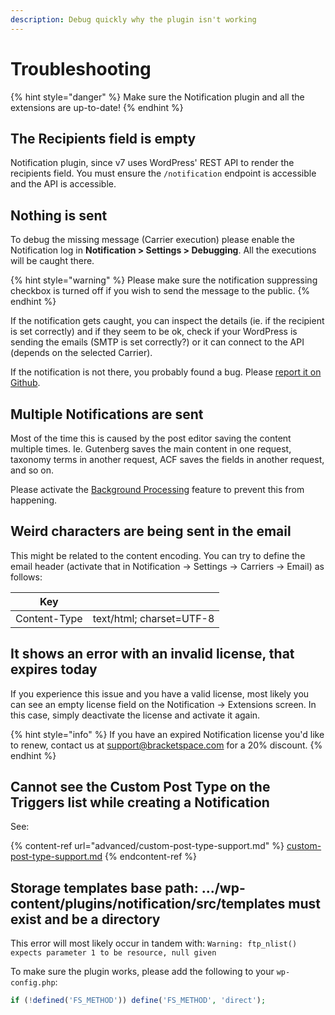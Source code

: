 ```yaml
---
description: Debug quickly why the plugin isn't working
---
```


# Troubleshooting

{% hint style="danger" %}
Make sure the Notification plugin and all the extensions are up-to-date!
{% endhint %}

## The Recipients field is empty

Notification plugin, since v7 uses WordPress' REST API to render the recipients field. You must ensure the `/notification` endpoint is accessible and the API is accessible. &#x20;

## Nothing is sent

To debug the missing message (Carrier execution) please enable the Notification log in **Notification > Settings > Debugging**. All the executions will be caught there.

{% hint style="warning" %}
Please make sure the notification suppressing checkbox is turned off if you wish to send the message to the public.&#x20;
{% endhint %}

If the notification gets caught, you can inspect the details (ie. if the recipient is set correctly) and if they seem to be ok, check if your WordPress is sending the emails (SMTP is set correctly?) or it can connect to the API (depends on the selected Carrier).

If the notification is not there, you probably found a bug. Please [report it on Github](https://github.com/BracketSpace/Notification/issues/new?assignees=\&labels=bug\&template=bug-report.md\&title=).

## Multiple Notifications are sent

Most of the time this is caused by the post editor saving the content multiple times. Ie. Gutenberg saves the main content in one request, taxonomy terms in another request, ACF saves the fields in another request, and so on.

Please activate the [Background Processing](advanced/background-processing.md) feature to prevent this from happening.

## Weird characters are being sent in the email

This might be related to the content encoding. You can try to define the email header (activate that in Notification -> Settings -> Carriers -> Email) as follows:

| Key          |                          |
| ------------ | ------------------------ |
| Content-Type | text/html; charset=UTF-8 |

## It shows an error with an invalid license, that expires today

If you experience this issue and you have a valid license, most likely you can see an empty license field on the Notification -> Extensions screen. In this case, simply deactivate the license and activate it again.

{% hint style="info" %}
If you have an expired Notification license you'd like to renew, contact us at support@bracketspace.com for a 20% discount.
{% endhint %}

## Cannot see the Custom Post Type on the Triggers list while creating a Notification

See:

{% content-ref url="advanced/custom-post-type-support.md" %}
[custom-post-type-support.md](advanced/custom-post-type-support.md)
{% endcontent-ref %}

## Storage templates base path: .../wp-content/plugins/notification/src/templates must exist and be a directory

This error will most likely occur in tandem with: `Warning: ftp_nlist() expects parameter 1 to be resource, null given`

To make sure the plugin works, please add the following to your `wp-config.php`:

```php
if (!defined('FS_METHOD')) define('FS_METHOD', 'direct');
```
